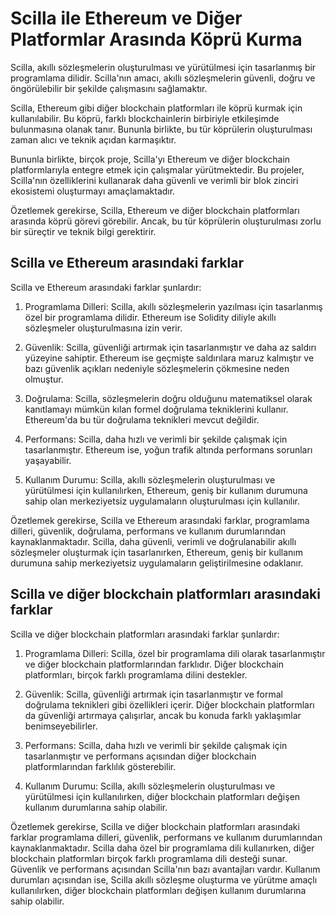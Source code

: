 
# Scilla ile Ethereum ve Diğer Platformlar Arasında Köprü Kurma

Scilla, akıllı sözleşmelerin oluşturulması ve yürütülmesi için tasarlanmış bir programlama dilidir. Scilla'nın amacı, akıllı sözleşmelerin güvenli, doğru ve öngörülebilir bir şekilde çalışmasını sağlamaktır.

Scilla, Ethereum gibi diğer blockchain platformları ile köprü kurmak için kullanılabilir. Bu köprü, farklı blockchainlerin birbiriyle etkileşimde bulunmasına olanak tanır. Bununla birlikte, bu tür köprülerin oluşturulması zaman alıcı ve teknik açıdan karmaşıktır.

Bununla birlikte, birçok proje, Scilla'yı Ethereum ve diğer blockchain platformlarıyla entegre etmek için çalışmalar yürütmektedir. Bu projeler, Scilla'nın özelliklerini kullanarak daha güvenli ve verimli bir blok zinciri ekosistemi oluşturmayı amaçlamaktadır.

Özetlemek gerekirse, Scilla, Ethereum ve diğer blockchain platformları arasında köprü görevi görebilir. Ancak, bu tür köprülerin oluşturulması zorlu bir süreçtir ve teknik bilgi gerektirir.

## Scilla ve Ethereum arasındaki farklar

Scilla ve Ethereum arasındaki farklar şunlardır:

1.  Programlama Dilleri: Scilla, akıllı sözleşmelerin yazılması için tasarlanmış özel bir programlama dilidir. Ethereum ise Solidity diliyle akıllı sözleşmeler oluşturulmasına izin verir.
    
2.  Güvenlik: Scilla, güvenliği artırmak için tasarlanmıştır ve daha az saldırı yüzeyine sahiptir. Ethereum ise geçmişte saldırılara maruz kalmıştır ve bazı güvenlik açıkları nedeniyle sözleşmelerin çökmesine neden olmuştur.
    
3.  Doğrulama: Scilla, sözleşmelerin doğru olduğunu matematiksel olarak kanıtlamayı mümkün kılan formel doğrulama tekniklerini kullanır. Ethereum'da bu tür doğrulama teknikleri mevcut değildir.
    
4.  Performans: Scilla, daha hızlı ve verimli bir şekilde çalışmak için tasarlanmıştır. Ethereum ise, yoğun trafik altında performans sorunları yaşayabilir.
    
5.  Kullanım Durumu: Scilla, akıllı sözleşmelerin oluşturulması ve yürütülmesi için kullanılırken, Ethereum, geniş bir kullanım durumuna sahip olan merkeziyetsiz uygulamaların oluşturulması için kullanılır.
    

Özetlemek gerekirse, Scilla ve Ethereum arasındaki farklar, programlama dilleri, güvenlik, doğrulama, performans ve kullanım durumlarından kaynaklanmaktadır. Scilla, daha güvenli, verimli ve doğrulanabilir akıllı sözleşmeler oluşturmak için tasarlanırken, Ethereum, geniş bir kullanım durumuna sahip merkeziyetsiz uygulamaların geliştirilmesine odaklanır.

## Scilla ve diğer blockchain platformları arasındaki farklar

Scilla ve diğer blockchain platformları arasındaki farklar şunlardır:

1.  Programlama Dilleri: Scilla, özel bir programlama dili olarak tasarlanmıştır ve diğer blockchain platformlarından farklıdır. Diğer blockchain platformları, birçok farklı programlama dilini destekler.
    
2.  Güvenlik: Scilla, güvenliği artırmak için tasarlanmıştır ve formal doğrulama teknikleri gibi özellikleri içerir. Diğer blockchain platformları da güvenliği artırmaya çalışırlar, ancak bu konuda farklı yaklaşımlar benimseyebilirler.
    
3.  Performans: Scilla, daha hızlı ve verimli bir şekilde çalışmak için tasarlanmıştır ve performans açısından diğer blockchain platformlarından farklılık gösterebilir.
    
4.  Kullanım Durumu: Scilla, akıllı sözleşmelerin oluşturulması ve yürütülmesi için kullanılırken, diğer blockchain platformları değişen kullanım durumlarına sahip olabilir.
    

Özetlemek gerekirse, Scilla ve diğer blockchain platformları arasındaki farklar programlama dilleri, güvenlik, performans ve kullanım durumlarından kaynaklanmaktadır. Scilla daha özel bir programlama dili kullanırken, diğer blockchain platformları birçok farklı programlama dili desteği sunar. Güvenlik ve performans açısından Scilla'nın bazı avantajları vardır. Kullanım durumları açısından ise, Scilla akıllı sözleşme oluşturma ve yürütme amaçlı kullanılırken, diğer blockchain platformları değişen kullanım durumlarına sahip olabilir.

